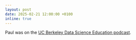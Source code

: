 ```yaml
---
layout: post
date: 2025-02-21 12:00:00 +0100
inline: true
---
```


Paul was on the [UC Berkeley Data Science Education podcast](https://datascienceeducation.substack.com/p/the-ai-revolution-in-data-science).